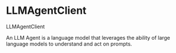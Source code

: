 # LLMAgentClient
LLMAgentClient 


An LLM Agent is a language model that leverages the ability of large language models to understand and act on prompts. 
